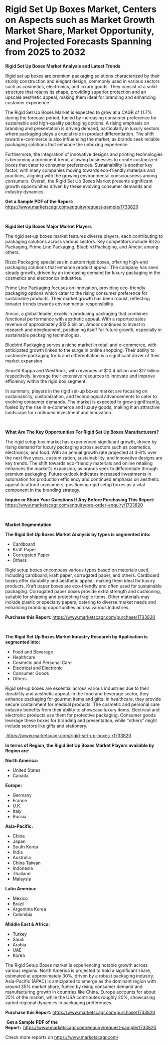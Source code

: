 <p><h1>Rigid Set Up Boxes Market, Centers on Aspects such as Market Growth Market Share, Market Opportunity, and Projected Forecasts Spanning from 2025 to 2032</h1></p><p><strong>Rigid Set Up Boxes Market Analysis and Latest Trends</strong></p>
<p><p>Rigid set up boxes are premium packaging solutions characterized by their sturdy construction and elegant design, commonly used in various sectors such as cosmetics, electronics, and luxury goods. They consist of a solid structure that retains its shape, providing superior protection and an upscale aesthetic appeal, making them ideal for branding and enhancing customer experience.</p><p>The Rigid Set Up Boxes Market is expected to grow at a CAGR of 11.7% during the forecast period, fueled by increasing consumer preference for sustainable and high-quality packaging options. A rising emphasis on branding and presentation is driving demand, particularly in luxury sectors where packaging plays a crucial role in product differentiation. The shift toward e-commerce is also influencing the market, as brands seek reliable packaging solutions that enhance the unboxing experience. </p><p>Furthermore, the integration of innovative designs and printing technologies is becoming a prominent trend, allowing businesses to create customized boxes that cater to consumer preferences. Sustainability is another key factor, with many companies moving towards eco-friendly materials and practices, aligning with the growing environmental consciousness among consumers. Overall, the Rigid Set Up Boxes Market presents significant growth opportunities driven by these evolving consumer demands and industry dynamics.</p></p>
<p><strong>Get a Sample PDF of the Report:&nbsp;</strong> <a href="https://www.marketscagr.com/enquiry/request-sample/1733820?utm_campaign=3045&utm_medium=2&utm_source=Github&utm_content=ia&utm_term=08032025&utm_id=rigid-set-up-boxes">https://www.marketscagr.com/enquiry/request-sample/1733820</a></p>
<p>&nbsp;</p>
<p><strong>Rigid Set Up Boxes Major Market Players</strong></p>
<p><p>The rigid set-up boxes market features diverse players, each contributing to packaging solutions across various sectors. Key competitors include Rizzo Packaging, Prime Line Packaging, Bluebird Packaging, and Amcor, among others. </p><p>Rizzo Packaging specializes in custom rigid boxes, offering high-end packaging solutions that enhance product appeal. The company has seen steady growth, driven by an increasing demand for luxury packaging in the cosmetics and electronics industries. </p><p>Prime Line Packaging focuses on innovation, providing eco-friendly packaging options which cater to the rising consumer preference for sustainable products. Their market growth has been robust, reflecting broader trends towards environmental responsibility. </p><p>Amcor, a global leader, excels in producing packaging that combines functional performance with aesthetic appeal. With a reported sales revenue of approximately $12.5 billion, Amcor continues to invest in research and development, positioning itself for future growth, especially in sustainable packaging technologies.</p><p>Bluebird Packaging serves a niche market in retail and e-commerce, with anticipated growth linked to the surge in online shopping. Their ability to customize packaging for brand differentiation is a significant driver of their market expansion.</p><p>Smurfit Kappa and WestRock, with revenues of $10.4 billion and $17 billion respectively, leverage their extensive resources to innovate and improve efficiency within the rigid box segment. </p><p>In summary, players in the rigid set-up boxes market are focusing on sustainability, customization, and technological advancements to cater to evolving consumer demands. The market is expected to grow significantly, fueled by the rise in e-commerce and luxury goods, making it an attractive landscape for continued investment and innovation.</p></p>
<p>&nbsp;</p>
<p><strong>What Are The Key Opportunities For Rigid Set Up Boxes Manufacturers?</strong></p>
<p><p>The rigid setup box market has experienced significant growth, driven by rising demand for luxury packaging across sectors such as cosmetics, electronics, and food. With an annual growth rate projected at 4-6% over the next five years, customization, sustainability, and innovative designs are key trends. The shift towards eco-friendly materials and online retailing enhances the market's expansion, as brands seek to differentiate through premium packaging. Future outlook indicates increased investments in automation for production efficiency and continued emphasis on aesthetic appeal to attract consumers, positioning rigid setup boxes as a vital component in the branding strategy.</p></p>
<p><strong>Inquire or Share Your Questions If Any Before Purchasing This Report:</strong> <a href="https://www.marketscagr.com/enquiry/pre-order-enquiry/1733820?utm_campaign=3045&utm_medium=2&utm_source=Github&utm_content=ia&utm_term=08032025&utm_id=rigid-set-up-boxes">https://www.marketscagr.com/enquiry/pre-order-enquiry/1733820</a></p>
<p>&nbsp;</p>
<p><strong>Market Segmentation</strong></p>
<p><strong>The Rigid Set Up Boxes Market Analysis by types is segmented into:</strong></p>
<p><ul><li>Cardboard</li><li>Kraft Paper</li><li>Corrugated Paper</li><li>Others</li></ul></p>
<p><p>Rigid setup boxes encompass various types based on materials used, including cardboard, kraft paper, corrugated paper, and others. Cardboard boxes offer durability and aesthetic appeal, making them ideal for luxury products. Kraft paper boxes are eco-friendly and often used for sustainable packaging. Corrugated paper boxes provide extra strength and cushioning, suitable for shipping and protecting fragile items. Other materials may include plastic or specialty papers, catering to diverse market needs and enhancing branding opportunities across various industries.</p></p>
<p><strong>Purchase this Report:&nbsp;</strong><a href="https://www.marketscagr.com/purchase/1733820?utm_campaign=3045&utm_medium=2&utm_source=Github&utm_content=ia&utm_term=08032025&utm_id=rigid-set-up-boxes">https://www.marketscagr.com/purchase/1733820</a></p>
<p>&nbsp;</p>
<p><strong>The Rigid Set Up Boxes Market Industry Research by Application is segmented into:</strong></p>
<p><ul><li>Food and Beverage</li><li>Healthcare</li><li>Cosmetic and Personal Care</li><li>Electrical and Electronic</li><li>Consumer Goods</li><li>Others</li></ul></p>
<p><p>Rigid set-up boxes are essential across various industries due to their durability and aesthetic appeal. In the food and beverage sector, they enhance packaging for gourmet items and gifts. In healthcare, they provide secure containment for medical products. The cosmetic and personal care industry benefits from their ability to showcase luxury items. Electrical and electronic products use them for protective packaging. Consumer goods leverage these boxes for branding and presentation, while "others" might include sectors like gifts and stationery.</p></p>
<p><a href="https://www.marketscagr.com/rigid-set-up-boxes-r1733820?utm_campaign=3045&utm_medium=2&utm_source=Github&utm_content=ia&utm_term=08032025&utm_id=rigid-set-up-boxes">&nbsp;https://www.marketscagr.com/rigid-set-up-boxes-r1733820</a></p>
<p><strong>In terms of Region, the Rigid Set Up Boxes Market Players available by Region are:</strong></p>
<p>
    <p> <strong> North America: </strong>
        <ul>
            <li>United States</li>
            <li>Canada</li>
        </ul>
        </p> 
    <p> <strong> Europe: </strong>
        <ul>
            <li>Germany</li>
            <li>France</li>
            <li>U.K.</li>
            <li>Italy</li>
            <li>Russia</li>
        </ul>
        </p> 
    <p> <strong> Asia-Pacific: </strong>
        <ul>
            <li>China</li>
            <li>Japan</li>
            <li>South Korea</li>
            <li>India</li>
            <li>Australia</li>
            <li>China Taiwan</li>
            <li>Indonesia</li>
            <li>Thailand</li>
            <li>Malaysia</li>
        </ul>
        </p> 
    <p> <strong> Latin America: </strong>
        <ul>
            <li>Mexico</li>
            <li>Brazil</li>
            <li>Argentina Korea</li>
            <li>Colombia</li>
        </ul>
        </p> 
    <p> <strong> Middle East & Africa: </strong>
        <ul>
            <li>Turkey</li>
            <li>Saudi</li>
            <li>Arabia</li>
            <li>UAE</li>
            <li>Korea</li>
        </ul>
    </p>
    </p>
<p><p>The Rigid Setup Boxes market is experiencing notable growth across various regions. North America is projected to hold a significant share, estimated at approximately 30%, driven by a robust packaging industry. Asia-Pacific (APAC) is anticipated to emerge as the dominant region with around 35% market share, fueled by rising consumer demand and manufacturing growth in countries like China. Europe accounts for about 25% of the market, while the USA contributes roughly 20%, showcasing varied regional dynamics in packaging preferences.</p></p>
<p><strong>Purchase this Report: </strong><a href="https://www.marketscagr.com/purchase/1733820?utm_campaign=3045&utm_medium=2&utm_source=Github&utm_content=ia&utm_term=08032025&utm_id=rigid-set-up-boxes">https://www.marketscagr.com/purchase/1733820</a></p>
<p>&nbsp;<strong>Get a Sample PDF of the Report:&nbsp;&nbsp;</strong><a href="https://www.marketscagr.com/enquiry/request-sample/1733820?utm_campaign=3045&utm_medium=2&utm_source=Github&utm_content=ia&utm_term=08032025&utm_id=rigid-set-up-boxes">https://www.marketscagr.com/enquiry/request-sample/1733820</a></p>
<p><strong></strong></p>
<p>Check more reports on <a href="https://www.marketscagr.com/?utm_campaign=3045&utm_medium=2&utm_source=Github&utm_content=ia&utm_term=08032025&utm_id=rigid-set-up-boxes">https://www.marketscagr.com/</a></p>